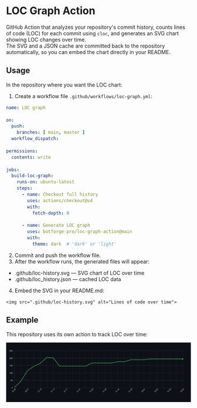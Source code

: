 # LOC Graph Action

GitHub Action that analyzes your repository's commit history, counts lines of code (LOC) for each commit using `cloc`, and generates an SVG chart showing LOC changes over time.  
The SVG and a JSON cache are committed back to the repository automatically, so you can embed the chart directly in your README.

## Usage

In the repository where you want the LOC chart:

1. Create a workflow file `.github/workflows/loc-graph.yml`:

```yaml
name: LOC graph

on:
  push:
    branches: [ main, master ]
  workflow_dispatch:

permissions:
  contents: write

jobs:
  build-loc-graph:
    runs-on: ubuntu-latest
    steps:
      - name: Checkout full history
        uses: actions/checkout@v4
        with:
          fetch-depth: 0

      - name: Generate LOC graph
        uses: botforge-pro/loc-graph-action@main
        with:
          theme: dark  # 'dark' or 'light'
```

2.	Commit and push the workflow file.
3.	After the workflow runs, the generated files will appear:
   * .github/loc-history.svg — SVG chart of LOC over time
   * .github/loc_history.json — cached LOC data	
 4.	Embed the SVG in your README.md:
```
<img src=".github/loc-history.svg" alt="Lines of code over time">
```

## Example

This repository uses its own action to track LOC over time:

<img src=".github/loc-history.svg" alt="Lines of code over time">
